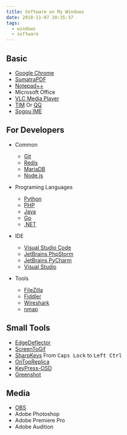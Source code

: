 ```yaml
---
title: Software on My Windows
date: 2018-11-07 20:35:37
tags:
  - windows
  - software
---
```


## Basic

* [Google Chrome](https://www.chrome64bit.com/)
* [SumatraPDF](https://www.sumatrapdfreader.org/)
* [Notepad++](https://notepad-plus-plus.org/)
* Microsoft Office
* [VLC Media Player](https://www.videolan.org/vlc/)
* [TIM](https://tim.qq.com/) Or [QQ](https://im.qq.com/)
* [Sogou IME](https://)

## For Developers

* Common

    * [Git](https://git-scm.com/)
    * [Redis](https://github.com/MicrosoftArchive/redis/releases)
    * [MariaDB](https://mariadb.org/)
    * [Node.js](https://nodejs.org/)

* Programing Languages

    * [Python](https://python.org/)
    * [PHP](https://php.net/)
    * [Java](https://www.oracle.com/technetwork/java/javase/downloads/jdk8-downloads-2133151.html)
    * [Go](https://golang.org/)
    * [.NET](https://www.microsoft.com/net)

* IDE

    * [Visual Studio Code](https://code.visualstudio.com/)
    * [JetBrains PhpStorm](https://www.jetbrains.com/phpstorm/)
    * [JetBrains PyCharm](https://www.jetbrains.com/pycharm/)
    * [Visual Studio](https://visualstudio.microsoft.com/)

* Tools

    * [FileZilla](https://filezilla-project.org/)
    * [Fiddler](https://www.telerik.com/fiddler)
    * [Wireshark](https://www.wireshark.org/)
    * [nmap](https://nmap.org/)

## Small Tools

* [EdgeDeflector](https://github.com/da2x/EdgeDeflector/releases)
* [ScreenToGif](https://github.com/NickeManarin/ScreenToGif)
* [SharpKeys](https://github.com/randyrants/sharpkeys/) From <kbd>Caps Lock</kbd> to <kbd>Left Ctrl</kbd>
* [OnTopReplica](https://github.com/LorenzCK/OnTopReplica)
* [KeyPress-OSD](https://github.com/marius-sucan/KeyPress-OSD)
* [Greenshot](https://github.com/greenshot/greenshot)

## Media

* [OBS](https://obsproject.com/)
* Adobe Photoshop
* Adobe Premiere Pro
* Adobe Audition
